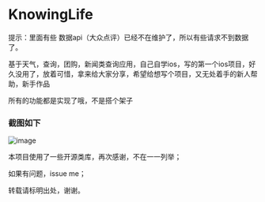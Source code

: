 # KnowingLife

提示：里面有些 数据api（大众点评）已经不在维护了，所以有些请求不到数据了。

基于天气，查询，团购，新闻类查询应用，自己自学ios，写的第一个ios项目，好久没用了，放着可惜，拿来给大家分享，希望给想写个项目，又无处着手的新人帮助，新手作品

所有的功能都是实现了哦，不是搭个架子

### 截图如下<br />

 ![image](https://raw.githubusercontent.com/12207480/KnowingLife/master/Screenshot/kowningLifedemo5.gif)


本项目使用了一些开源类库，再次感谢，不在一一列举；

如果有问题，issue me；

转载请标明出处，谢谢。
